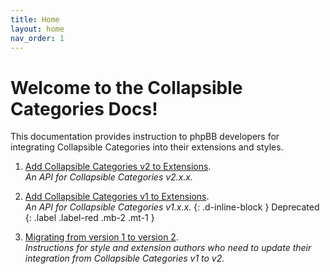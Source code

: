 ```yaml
---
title: Home
layout: home
nav_order: 1
---
```


# Welcome to the Collapsible Categories Docs!

This documentation provides instruction to phpBB developers for integrating Collapsible Categories into their extensions and styles.

1. [Add Collapsible Categories v2 to Extensions](v2xx.html).<br>_An API for Collapsible Categories v2.x.x._

2. [Add Collapsible Categories v1 to Extensions](v1xx.html).<br>_An API for Collapsible Categories v1.x.x._
    {: .d-inline-block }
    Deprecated
    {: .label .label-red .mb-2 .mt-1 }

3. [Migrating from version 1 to version 2](migrating.html).<br>_Instructions for style and extension authors who need to update their integration from Collapsible Categories v1 to v2._
